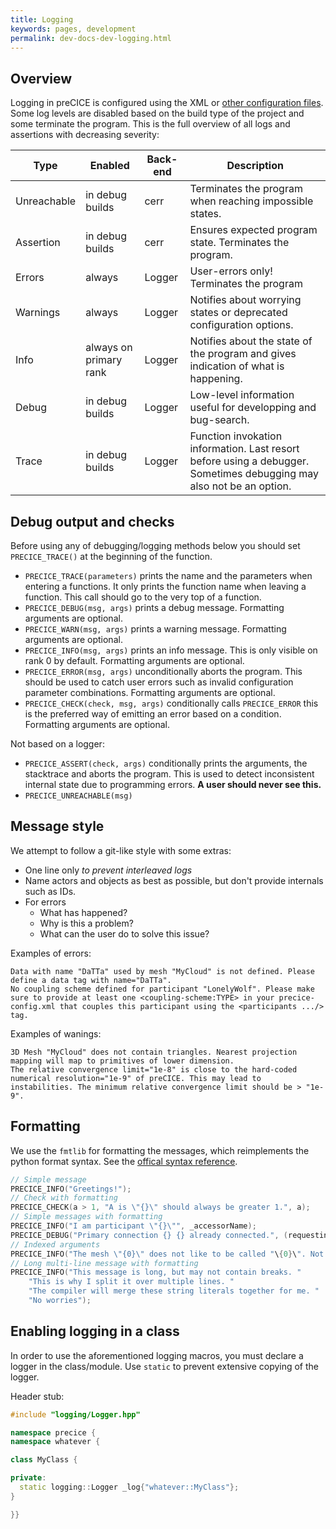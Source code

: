 ```yaml
---
title: Logging
keywords: pages, development
permalink: dev-docs-dev-logging.html
---
```


## Overview

Logging in preCICE is configured using the XML or [other configuration files](configuration-logging).
Some log levels are disabled based on the build type of the project and some terminate the program.
This is the full overview of all logs and assertions with decreasing severity:

Type | Enabled | Back-end | Description
--- | --- | --- | ---
Unreachable | in debug builds | cerr | Terminates the program when reaching impossible states.
Assertion | in debug builds | cerr | Ensures expected program state. Terminates the program.
Errors | always | Logger | User-errors only! Terminates the program
Warnings | always | Logger | Notifies about worrying states or deprecated configuration options.
Info | always on primary rank | Logger | Notifies about the state of the program and gives indication of what is happening.
Debug | in debug builds | Logger | Low-level information useful for developping and bug-search.
Trace | in debug builds | Logger | Function invokation information. Last resort before using a debugger. Sometimes debugging may also not be an option.


## Debug output and checks

Before using any of debugging/logging methods below you should set `PRECICE_TRACE()` at the beginning of the function.

- `PRECICE_TRACE(parameters)` prints the name and the parameters when entering a functions. It only prints the function name when leaving a function. This call should go to the very top of a function.
- `PRECICE_DEBUG(msg, args)` prints a debug message. Formatting arguments are optional.
- `PRECICE_WARN(msg, args)` prints a warning message. Formatting arguments are optional.
- `PRECICE_INFO(msg, args)` prints an info message. This is only visible on rank 0 by default. Formatting arguments are optional.
- `PRECICE_ERROR(msg, args)` unconditionally aborts the program. This should be used to catch user errors such as invalid configuration parameter combinations. Formatting arguments are optional.
- `PRECICE_CHECK(check, msg, args)` conditionally calls `PRECICE_ERROR` this is the preferred way of emitting an error based on a condition. Formatting arguments are optional.

Not based on a logger:

- `PRECICE_ASSERT(check, args)` conditionally prints the arguments, the stacktrace and aborts the program. This is used to detect inconsistent internal state due to programming errors. **A user should never see this.**
- `PRECICE_UNREACHABLE(msg)`

## Message style

We attempt to follow a git-like style with some extras:
* One line only _to prevent interleaved logs_
* Name actors and objects as best as possible, but don't provide internals such as IDs.
* For errors
  * What has happened?
  * Why is this a problem?
  * What can the user do to solve this issue?

Examples of errors:
```
Data with name "DaTTa" used by mesh "MyCloud" is not defined. Please define a data tag with name="DaTTa".
No coupling scheme defined for participant "LonelyWolf". Please make sure to provide at least one <coupling-scheme:TYPE> in your precice-config.xml that couples this participant using the <participants .../> tag.
```

Examples of wanings:
```
3D Mesh "MyCloud" does not contain triangles. Nearest projection mapping will map to primitives of lower dimension.
The relative convergence limit="1e-8" is close to the hard-coded numerical resolution="1e-9" of preCICE. This may lead to instabilities. The minimum relative convergence limit should be > "1e-9".  
```

## Formatting

We use the `fmtlib` for formatting the messages, which reimplements the python format syntax.
See the [offical syntax reference](https://fmt.dev/latest/syntax.html).

```cpp
// Simple message
PRECICE_INFO("Greetings!");
// Check with formatting
PRECICE_CHECK(a > 1, "A is \"{}\" should always be greater 1.", a);
// Simple messages with formatting
PRECICE_INFO("I am participant \"{}\"", _accessorName);
PRECICE_DEBUG("Primary connection {} {} already connected.", (requesting ? "from" : "to"), bm2n.remoteName);
// Indexed arguments
PRECICE_INFO("The mesh \"{0}\" does not like to be called "\{0}\". Not even the exporters respect mesh \"{0}\"", meshName);
// Long multi-line message with formatting
PRECICE_INFO("This message is long, but may not contain breaks. "
    "This is why I split it over multiple lines. "
    "The compiler will merge these string literals together for me. "
    "No worries");
```


## Enabling logging in a class

In order to use the aforementioned logging macros, you must declare a logger in the class/module.
Use `static` to prevent extensive copying of the logger.

Header stub:

```c++
#include "logging/Logger.hpp"

namespace precice {
namespace whatever {

class MyClass {

private:
  static logging::Logger _log{"whatever::MyClass"};
}

}}
```
